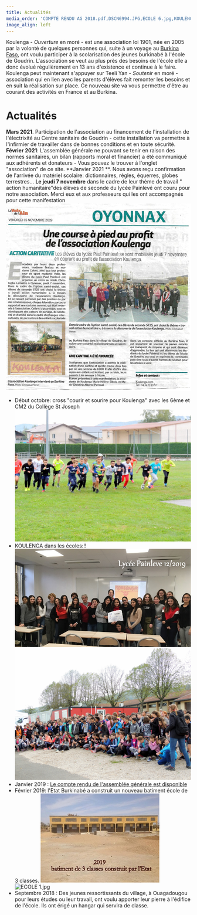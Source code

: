 ```yaml
---
title: Actualités
media_order: 'COMPTE RENDU AG 2018.pdf,DSCN6994.JPG,ECOLE 6.jpg,KOULENGA PAINLEVE 1.jpg,ECOLE 1.jpg,DSCN7411 - Copie.JPG,2019 COURSE PAINLEVE.jpg,2019.11PAINLEVE 1.JPG'
image_align: left
---
```


Koulenga - _Ouverture_  en moré  - est une association loi 1901, née en 2005 par la volonté de quelques personnes qui, suite à un voyage au [Burkina Faso](https://fr.wikipedia.org/wiki/Burkina_Faso), ont voulu participer à la scolarisation des jeunes burkinabé à l'école de Goudrin.
L'association se veut au plus près des besoins de l'école elle a donc évolué régulièrement en 13 ans d'existence et continue à le faire.
Koulenga peut maintenant s'appuyer sur Teeli Yan - _Soutenir_ en moré - association qui en lien avec les parents d'élèves fait remonter les besoins et en suit la réalisation sur place.
Ce nouveau site va vous permettre d'être au courant des activités en France et au Burkina.

# Actualités
**Mars 2021**. Participation de l'association au financement de l'installation de l'électrixité au Centre sanitaire de Goudrin - cette installation va permettre à l'infirmier de travailler dans de bonnes conditions et en toute sécurité.
**Février 2021**: L'assemblée générale ne pouvant se tenir en raison des normes sanitaires, un bilan (rapports moral et financier) a été communiqué aux adhérents et donateurs - Vous pouvez le trouver à l'onglet "association" de ce site.
**Janvier 2021 **.  Nous avons reçu confirmation de l'arrivée du matériel scolaire: dictionnaires, règles, équerres, globes terrestres...
**Le jeudi 7 novembre** dans le cadre de leur thème de travail " action humanitaire"des élèves de seconde du lycée Painlevé ont couru pour notre association. 
Merci eux et aux professeurs qui les ont accompagnés pour cette manifestation
![](2019%20COURSE%20PAINLEVE.jpg)
* Début octobre: cross "courir et sourire pour Koulenga" avec les 6ème et CM2 du Collège St Joseph![](DSCN7411%20-%20Copie.JPG)
* KOULENGA dans les écoles:!!![](2019.11PAINLEVE%201.JPG) ![](DSCN6994.JPG)
* Janvier 2019 : [Le compte rendu de l'assemblée générale est disponible](COMPTE%20RENDU%20AG%202018.pdf)
* Février 2019: l'Etat Burkinabé a construit un nouveau batiment école de 3 classes. ![ECOLE 6.jpg](ECOLE%206.jpg)![ECOLE 1.jpg](ECOLE%201.jpg)
* Septembre 2018 : Des jeunes ressortissants du village, à Ouagadougou pour leurs études ou leur travail, ont voulu apporter leur pierre à l'édifice de l'école. Ils ont érigé un hangar qui servira de classe.
